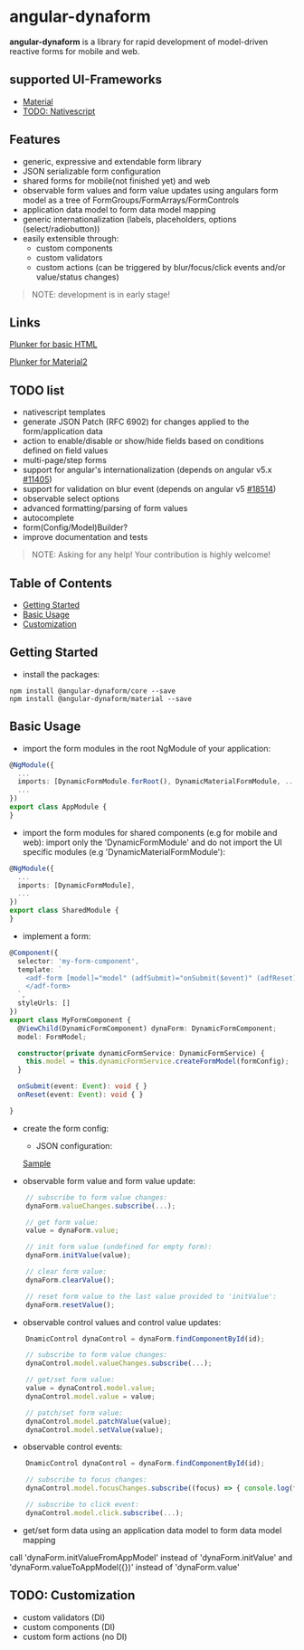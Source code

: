 # angular-dynaform

**angular-dynaform** is a library for rapid development of model-driven reactive forms for mobile and web.

## supported UI-Frameworks

* [Material](https://github.com/angular/material2)
* [TODO: Nativescript](https://www.nativescript.org/)

## Features

* generic, expressive and extendable form library
* JSON serializable form configuration
* shared forms for mobile(not finished yet) and web
* observable form values and form value updates using angulars form model as a tree of FormGroups/FormArrays/FormControls
* application data model to form data model mapping
* generic internationalization (labels, placeholders, options (select/radiobutton))
* easily extensible through:
  * custom components
  * custom validators
  * custom actions (can be triggered by blur/focus/click events and/or value/status changes)

> NOTE: development is in early stage!

## Links

[Plunker for basic HTML](http://plnkr.co/edit/OES85TVO33XHM725fpBg?p=preview)

[Plunker for Material2](http://plnkr.co/edit/CNZQPDm4ygfHgQLJG9Eo?p=preview)

## TODO list

* nativescript templates
* generate JSON Patch (RFC 6902) for changes applied to the form/application data
* action to enable/disable or show/hide fields based on conditions defined on field values
* multi-page/step forms
* support for angular's internationalization
  (depends on angular v5.x [#11405](https://github.com/angular/angular/issues/11405))
* support for validation on blur event (depends on angular v5 [#18514](https://github.com/angular/angular/pull/18514))
* observable select options
* advanced formatting/parsing of form values
* autocomplete
* form(Config/Model)Builder?
* improve documentation and tests

> NOTE: Asking for any help! Your contribution is highly welcome!

## Table of Contents

* [Getting Started](#getting-started)
* [Basic Usage](#basic-usage)
* [Customization](#customization)

## Getting Started

* install the packages:

```shell
npm install @angular-dynaform/core --save
npm install @angular-dynaform/material --save
```

## Basic Usage

* import the form modules in the root NgModule of your application:

```typescript
@NgModule({
  ...
  imports: [DynamicFormModule.forRoot(), DynamicMaterialFormModule, ...],
  ...
})
export class AppModule {
}
```

* import the form modules for shared components (e.g for mobile and web): import only the 'DynamicFormModule' and do not import the UI specific modules (e.g 'DynamicMaterialFormModule'):

```typescript
@NgModule({
  ...
  imports: [DynamicFormModule],
  ...
})
export class SharedModule {
}
```

* implement a form:

```typescript
@Component({
  selector: 'my-form-component',
  template: `
    <adf-form [model]="model" (adfSubmit)="onSubmit($event)" (adfReset)="onReset($event)">
    </adf-form>
  `,
  styleUrls: []
})
export class MyFormComponent {
  @ViewChild(DynamicFormComponent) dynaForm: DynamicFormComponent;
  model: FormModel;

  constructor(private dynamicFormService: DynamicFormService) {
    this.model = this.dynamicFormService.createFormModel(formConfig);
  }

  onSubmit(event: Event): void { }
  onReset(event: Event): void { }

}
```

* create the form config:

  * JSON configuration:

  [Sample](./packages/material-example/src/app/app.config.ts)

* observable form value and form value update:

```typescript
    // subscribe to form value changes:
    dynaForm.valueChanges.subscribe(...);

    // get form value:
    value = dynaForm.value;

    // init form value (undefined for empty form):
    dynaForm.initValue(value);

    // clear form value:
    dynaForm.clearValue();

    // reset form value to the last value provided to 'initValue':
    dynaForm.resetValue();

```

* observable control values and control value updates:

```typescript
    DnamicControl dynaControl = dynaForm.findComponentById(id);

    // subscribe to form value changes:
    dynaControl.model.valueChanges.subscribe(...);

    // get/set form value:
    value = dynaControl.model.value;
    dynaControl.model.value = value;

    // patch/set form value:
    dynaControl.model.patchValue(value);
    dynaControl.model.setValue(value);
```

* observable control events:

```typescript
    DnamicControl dynaControl = dynaForm.findComponentById(id);

    // subscribe to focus changes:
    dynaControl.model.focusChanges.subscribe((focus) => { console.log(focus ? 'got focus' : 'lost focus');});

    // subscribe to click event:
    dynaControl.model.click.subscribe(...);
```

* get/set form data using an application data model to form data model mapping

call 'dynaForm.initValueFromAppModel' instead of 'dynaForm.initValue' and 'dynaForm.valueToAppModel({})' instead of 'dynaForm.value'

## TODO: Customization

* custom validators (DI)
* custom components (DI)
* custom form actions (no DI)
